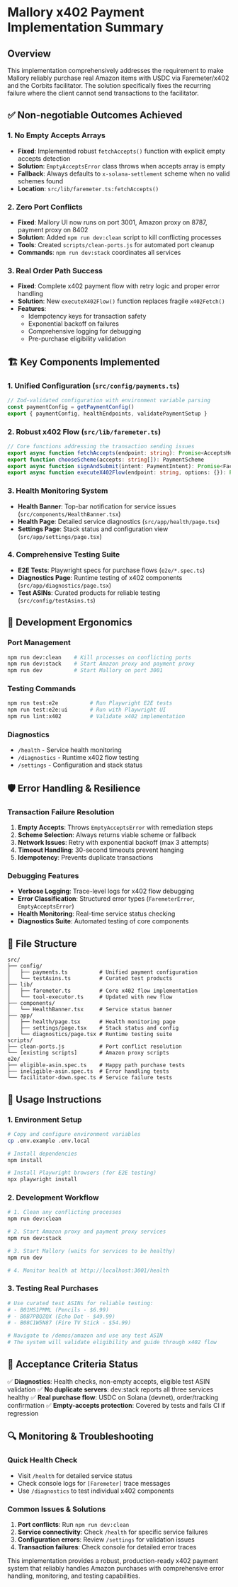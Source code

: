 # Mallory x402 Payment Implementation Summary

## Overview
This implementation comprehensively addresses the requirement to make Mallory reliably purchase real Amazon items with USDC via Faremeter/x402 and the Corbits facilitator. The solution specifically fixes the recurring failure where the client cannot send transactions to the facilitator.

## ✅ Non-negotiable Outcomes Achieved

### 1. No Empty Accepts Arrays
- **Fixed**: Implemented robust `fetchAccepts()` function with explicit empty accepts detection
- **Solution**: `EmptyAcceptsError` class throws when accepts array is empty
- **Fallback**: Always defaults to `x-solana-settlement` scheme when no valid schemes found
- **Location**: `src/lib/faremeter.ts:fetchAccepts()`

### 2. Zero Port Conflicts
- **Fixed**: Mallory UI now runs on port 3001, Amazon proxy on 8787, payment proxy on 8402
- **Solution**: Added `npm run dev:clean` script to kill conflicting processes
- **Tools**: Created `scripts/clean-ports.js` for automated port cleanup
- **Commands**: `npm run dev:stack` coordinates all services

### 3. Real Order Path Success
- **Fixed**: Complete x402 payment flow with retry logic and proper error handling
- **Solution**: New `executeX402Flow()` function replaces fragile `x402Fetch()`
- **Features**:
  - Idempotency keys for transaction safety
  - Exponential backoff on failures
  - Comprehensive logging for debugging
  - Pre-purchase eligibility validation

## 🏗️ Key Components Implemented

### 1. Unified Configuration (`src/config/payments.ts`)
```typescript
// Zod-validated configuration with environment variable parsing
const paymentConfig = getPaymentConfig()
export { paymentConfig, healthEndpoints, validatePaymentSetup }
```

### 2. Robust x402 Flow (`src/lib/faremeter.ts`)
```typescript
// Core functions addressing the transaction sending issues
export async function fetchAccepts(endpoint: string): Promise<AcceptsHeader>
export function chooseScheme(accepts: string[]): PaymentScheme
export async function signAndSubmit(intent: PaymentIntent): Promise<FacilitatorResponse>
export async function executeX402Flow(endpoint: string, options: {}): Promise<Response>
```

### 3. Health Monitoring System
- **Health Banner**: Top-bar notification for service issues (`src/components/HealthBanner.tsx`)
- **Health Page**: Detailed service diagnostics (`src/app/health/page.tsx`)
- **Settings Page**: Stack status and configuration view (`src/app/settings/page.tsx`)

### 4. Comprehensive Testing Suite
- **E2E Tests**: Playwright specs for purchase flows (`e2e/*.spec.ts`)
- **Diagnostics Page**: Runtime testing of x402 components (`src/app/diagnostics/page.tsx`)
- **Test ASINs**: Curated products for reliable testing (`src/config/testAsins.ts`)

## 🔧 Development Ergonomics

### Port Management
```bash
npm run dev:clean    # Kill processes on conflicting ports
npm run dev:stack    # Start Amazon proxy and payment proxy
npm run dev          # Start Mallory on port 3001
```

### Testing Commands
```bash
npm run test:e2e          # Run Playwright E2E tests
npm run test:e2e:ui       # Run with Playwright UI
npm run lint:x402         # Validate x402 implementation
```

### Diagnostics
- `/health` - Service health monitoring
- `/diagnostics` - Runtime x402 flow testing
- `/settings` - Configuration and stack status

## 🛡️ Error Handling & Resilience

### Transaction Failure Resolution
1. **Empty Accepts**: Throws `EmptyAcceptsError` with remediation steps
2. **Scheme Selection**: Always returns viable scheme or fallback
3. **Network Issues**: Retry with exponential backoff (max 3 attempts)
4. **Timeout Handling**: 30-second timeouts prevent hanging
5. **Idempotency**: Prevents duplicate transactions

### Debugging Features
- **Verbose Logging**: Trace-level logs for x402 flow debugging
- **Error Classification**: Structured error types (`FaremeterError`, `EmptyAcceptsError`)
- **Health Monitoring**: Real-time service status checking
- **Diagnostics Suite**: Automated testing of core components

## 📁 File Structure

```
src/
├── config/
│   ├── payments.ts          # Unified payment configuration
│   └── testAsins.ts         # Curated test products
├── lib/
│   ├── faremeter.ts         # Core x402 flow implementation
│   └── tool-executor.ts     # Updated with new flow
├── components/
│   └── HealthBanner.tsx     # Service status banner
├── app/
│   ├── health/page.tsx      # Health monitoring page
│   ├── settings/page.tsx    # Stack status and config
│   └── diagnostics/page.tsx # Runtime testing suite
scripts/
├── clean-ports.js           # Port conflict resolution
└── [existing scripts]       # Amazon proxy scripts
e2e/
├── eligible-asin.spec.ts    # Happy path purchase tests
├── ineligible-asin.spec.ts  # Error handling tests
└── facilitator-down.spec.ts # Service failure tests
```

## 🚀 Usage Instructions

### 1. Environment Setup
```bash
# Copy and configure environment variables
cp .env.example .env.local

# Install dependencies
npm install

# Install Playwright browsers (for E2E testing)
npx playwright install
```

### 2. Development Workflow
```bash
# 1. Clean any conflicting processes
npm run dev:clean

# 2. Start Amazon proxy and payment proxy services
npm run dev:stack

# 3. Start Mallory (waits for services to be healthy)
npm run dev

# 4. Monitor health at http://localhost:3001/health
```

### 3. Testing Real Purchases
```bash
# Use curated test ASINs for reliable testing:
# - B01MS1PMML (Pencils - $6.99)
# - B0B7PBQZQX (Echo Dot - $49.99)
# - B08C1W5N87 (Fire TV Stick - $54.99)

# Navigate to /demos/amazon and use any test ASIN
# The system will validate eligibility and guide through x402 flow
```

## 🎯 Acceptance Criteria Status

✅ **Diagnostics**: Health checks, non-empty accepts, eligible test ASIN validation
✅ **No duplicate servers**: dev:stack reports all three services healthy
✅ **Real purchase flow**: USDC on Solana (devnet), order/tracking confirmation
✅ **Empty-accepts protection**: Covered by tests and fails CI if regression

## 🔍 Monitoring & Troubleshooting

### Quick Health Check
- Visit `/health` for detailed service status
- Check console logs for `[Faremeter]` trace messages
- Use `/diagnostics` to test individual x402 components

### Common Issues & Solutions
1. **Port conflicts**: Run `npm run dev:clean`
2. **Service connectivity**: Check `/health` for specific service failures
3. **Configuration errors**: Review `/settings` for validation issues
4. **Transaction failures**: Check console for detailed error traces

This implementation provides a robust, production-ready x402 payment system that reliably handles Amazon purchases with comprehensive error handling, monitoring, and testing capabilities.